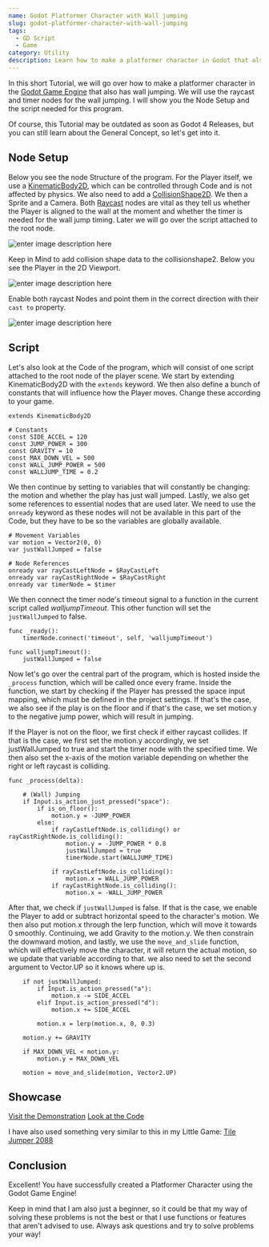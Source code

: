```yaml
---
name: Godot Platformer Character with Wall jumping
slug: godot-platformer-character-with-wall-jumping
tags:
  - GD Script
  - Game
category: Utility
description: Learn how to make a platformer character in Godot that also has wall jumping.
---
```


In this short Tutorial, we will go over how to make a platformer character in the [Godot Game Engine](https://godotengine.org/) that also has wall jumping. We will use the raycast and timer nodes for the wall jumping. I will show you the Node Setup and the script needed for this program.

Of course, this Tutorial may be outdated as soon as Godot 4 Releases, but you can still learn about the General Concept, so let's get into it.

## Node Setup

Below you see the node Structure of the program. For the Player itself, we use a [KinematicBody2D](https://docs.godotengine.org/en/stable/classes/class_kinematicbody2d.html), which can be controlled through Code and is not affected by physics. We also need to add a [CollisionShape2D](https://docs.godotengine.org/en/stable/classes/class_collisionshape2d.html?highlight=collisionshape2d). We then a Sprite and a Camera. Both [Raycast](https://docs.godotengine.org/en/stable/classes/class_raycast2d.html) nodes are vital as they tell us whether the Player is aligned to the wall at the moment and whether the timer is needed for the wall jump timing. Later we will go over the script attached to the root node.

![enter image description here](https://maximmaeder.com/wp-content/uploads/2022/11/walljump-Charakter-jpg.webp)

Keep in Mind to add collision shape data to the collisionshape2. Below you see the Player in the 2D Viewport.

![enter image description here](https://maximmaeder.com/wp-content/uploads/2022/11/Screenshot-2022-11-25-182804-jpg.webp)

Enable both raycast Nodes and point them in the correct direction with their `cast to` property.

![enter image description here](https://maximmaeder.com/wp-content/uploads/2022/11/Screenshot-2022-11-25-182827-jpg.webp)

## Script

Let's also look at the Code of the program, which will consist of one script attached to the root node of the player scene. We start by extending KinematicBody2D with the `extends` keyword. We then also define a bunch of constants that will influence how the Player moves. Change these according to your game.

```
extends KinematicBody2D

# Constants
const SIDE_ACCEL = 120
const JUMP_POWER = 300
const GRAVITY = 10
const MAX_DOWN_VEL = 500
const WALL_JUMP_POWER = 500
const WALLJUMP_TIME = 0.2
```

We then continue by setting to variables that will constantly be changing: the motion and whether the play has just wall jumped. Lastly, we also get some references to essential nodes that are used later. We need to use the `onready` keyword as these nodes will not be available in this part of the Code, but they have to be so the variables are globally available.

```
# Movement Variables
var motion = Vector2(0, 0)
var justWallJumped = false

# Node References
onready var rayCastLeftNode = $RayCastLeft
onready var rayCastRightNode = $RayCastRight
onready var timerNode = $timer
```

We then connect the timer node's timeout signal to a function in the current script called *walljumpTimeout*. This other function will set the `justWallJumped` to false.

```
func _ready():
	timerNode.connect('timeout', self, 'walljumpTimeout')

func walljumpTimeout():
	justWallJumped = false
```

Now let's go over the central part of the program, which is hosted inside the `_process` function, which will be called once every frame. Inside the function, we start by checking if the Player has pressed the space input mapping, which must be defined in the project settings. If that's the case, we also see if the play is on the floor and if that's the case, we set motion.y to the negative jump power, which will result in jumping.

If the Player is not on the floor, we first check if either raycast collides. If that is the case, we first set the motion.y accordingly, we set justWallJumped to true and start the timer node with the specified time. We then also set the x-axis of the motion variable depending on whether the right or left raycast is colliding.

```
func _process(delta):
	
	# (Wall) Jumping
	if Input.is_action_just_pressed("space"):
		if is_on_floor():
			motion.y = -JUMP_POWER
		else:
			if rayCastLeftNode.is_colliding() or rayCastRightNode.is_colliding():
				motion.y = -JUMP_POWER * 0.8
				justWallJumped = true
				timerNode.start(WALLJUMP_TIME)
			
			if rayCastLeftNode.is_colliding():
				motion.x = WALL_JUMP_POWER
			if rayCastRightNode.is_colliding():
				motion.x = -WALL_JUMP_POWER
```

After that, we check if `justWallJumped` is false. If that is the case, we enable the Player to add or subtract horizontal speed to the character's motion. We then also put motion.x through the lerp function, which will move it towards 0 smoothly. Continuing, we add Gravity to the motion.y. We then constrain the downward motion, and lastly, we use the `move_and_slide` function, which will effectively move the character,  it will return the actual motion, so we update that variable according to that. we also need to set the second argument to Vector.UP so it knows where up is.

```
	if not justWallJumped:
		if Input.is_action_pressed("a"):
			motion.x -= SIDE_ACCEL
		elif Input.is_action_pressed("d"):
			motion.x += SIDE_ACCEL
			
		motion.x = lerp(motion.x, 0, 0.3)
	
	motion.y += GRAVITY
	
	if MAX_DOWN_VEL < motion.y:
		motion.y = MAX_DOWN_VEL
	
	motion = move_and_slide(motion, Vector2.UP)
```

## Showcase

[Visit the Demonstration](https://articles.maximmaeder.com/a/platformer-character/)
[Look at the Code](https://github.com/Maximinodotpy/articles/tree/main/article%2024%20-%20Godot%20Platformer%20Character%20with%20Walljumping)

I have also used something very similar to this in my Little Game: [Tile Jumper 2088](https://maximino.itch.io/tile-jumper-2088)

## Conclusion

Excellent! You have successfully created a Platformer Character using the Godot Game Engine!

Keep in mind that I am also just a beginner, so it could be that my way of solving these problems is not the best or that I use functions or features that aren't advised to use. Always ask questions and try to solve problems your way!